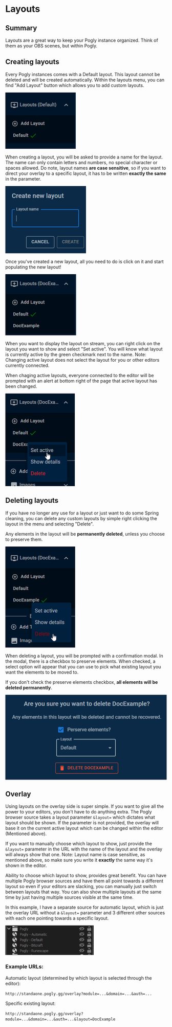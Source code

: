 # Layouts

## Summary

Layouts are a great way to keep your Pogly instance organized. Think of them as your OBS scenes, but within Pogly.

## Creating layouts

Every Pogly instances comes with a Default layout. This layout cannot be deleted and will be created automatically. Within the layouts menu, you can find "Add Layout" button which allows you to add custom layouts.

![widget variables](../assets/layout_menu.png)

When creating a layout, you will be asked to provide a name for the layout. The name can only contain letters and numbers, no special character or spaces allowed. Do note, layout names **are case sensitive**, so if you want to direct your overlay to a specific layout, it has to be written **exactly the same** in the parameter.

![widget variables](../assets/layout_create.png)

Once you've created a new layout, all you need to do is click on it and start populating the new layout!

![widget variables](../assets/layout_new_layout_selected.png)

When you want to display the layout on stream, you can right click on the layout you want to show and select "Set active". You will know what layout is currently active by the green checkmark next to the name. Note: Changing active layout does not select the layout for you or other editors currently connected.

When chaging active layouts, everyone connected to the editor will be prompted with an alert at bottom right of the page that active layout has been changed.

![widget variables](../assets/layout_set_active.png)

## Deleting layouts

If you have no longer any use for a layout or just want to do some Spring cleaning, you can delete any custom layouts by simple right clicking the layout in the menu and selecting "Delete".

Any elements in the layout will be **permanently deleted**, unless you choose to preserve them.

![widget variables](../assets/layout_delete.png)

When deleting a layout, you will be prompted with a confirmation modal. In the modal, there is a checkbox to preserve elements. When checked, a select option will appear that you can use to pick what existing layout you want the elements to be moved to.

If you don't check the preserve elements checkbox, **all elements will be deleted permanently**.

![widget variables](../assets/layout_delete_modal.png)

## Overlay

Using layouts on the overlay side is super simple. If you want to give all the power to your editors, you don't have to do anything extra. The Pogly browser source takes a layout parameter `&layout=` which dictates what layout should be shown. If the parameter is not provided, the overlay will base it on the current active layout which can be changed within the editor (Mentioned above).

If you want to manually choose which layout to show, just provide the `&layout=` parameter in the URL with the name of the layout and the overlay will always show that one. Note: Layout name is case sensitive, as mentioned above, so make sure you write it **exactly** the same way it's shown in the editor.

Ability to choose which layout to show, provides great benefit. You can have multiple Pogly browser sources and have them all point towards a different layout so even if your editors are slacking, you can manually just switch between layouts that way. You can also show multiple layouts at the same time by just having multiple sources visible at the same time.

In this example, I have a separate source for automatic layout, which is just the overlay URL without a `&layout=` parameter and 3 different other sources with each one pointing towards a specific layout.

![widget variables](../assets/layout_obs_sources.png)

### Example URLs:

Automatic layout (determined by which layout is selected through the editor):

`http://standaone.pogly.gg/overlay?module=...&domain=...&auth=...`

Specific existing layout:

`http://standaone.pogly.gg/overlay?module=...&domain=...&auth=...&layout=DocExample`
